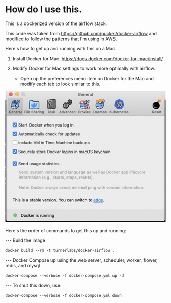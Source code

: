 # How do I use this.

This is a dockerized version of the airflow stack.

This code was taken from <https://github.com/puckel/docker-airflow> and modified to follow the patterns that I'm using in AWS.

Here's how to get up and running with this on a Mac.

1. Install Docker for Mac. https://docs.docker.com/docker-for-mac/install/

2. Modify Docker for Mac settings to work more optimally with airflow.
    * Open up the preferences menu item on Docker for the Mac and modify each tab to look similar to this.

![](../images/docker1.png?raw=true)

Here's the order of commands to get this up and running:

--- Build the image

`docker build --rm -t turnerlabs/docker-airflow .`

--- Docker Compose up using the web server, scheduler, worker, flower, redis, and mysql

`docker-compose --verbose -f docker-compose.yml up -d`

--- To shut this down, use:

`docker-compose --verbose -f docker-compose.yml down`